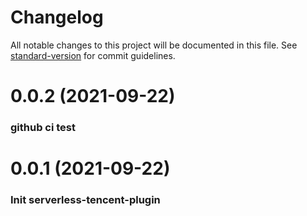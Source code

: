 # Changelog

All notable changes to this project will be documented in this file. See [standard-version](https://github.com/conventional-changelog/standard-version) for commit guidelines.

# 0.0.2 (2021-09-22)

### github ci test

# 0.0.1 (2021-09-22)

### Init serverless-tencent-plugin

